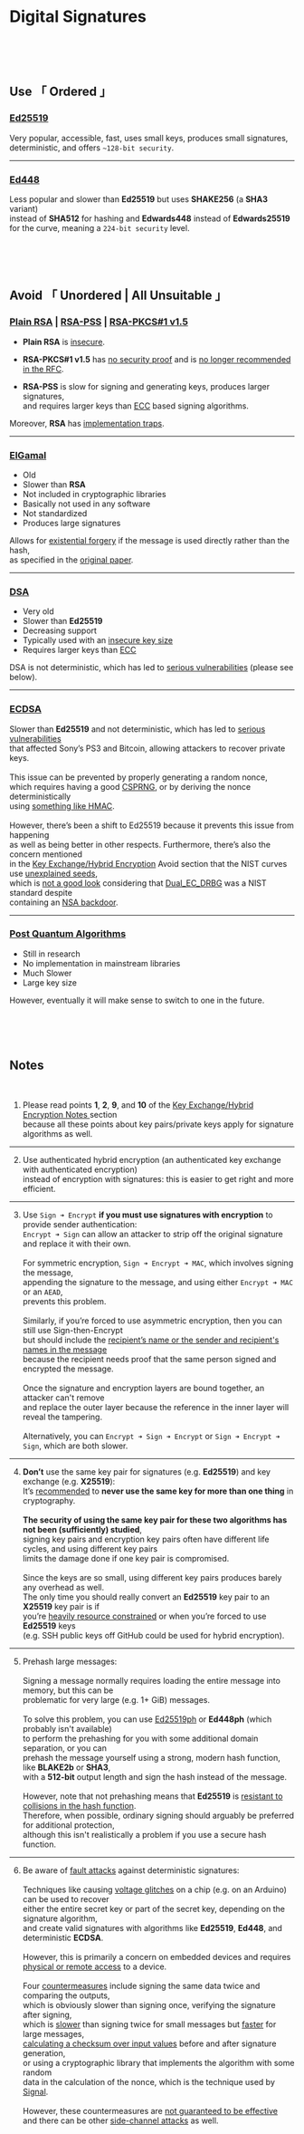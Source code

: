 
[ Ed25519 ]: https://en.wikipedia.org/wiki/EdDSA
[ Ed448 ]: https://en.wikipedia.org/wiki/EdDSA#Ed448
[ Plain RSA ]: https://en.wikipedia.org/wiki/RSA_(cryptosystem)#Attacks_against_plain_RSA
[ RSA Padding ]: https://en.wikipedia.org/wiki/RSA_(cryptosystem)#Padding_schemes
[ Probabilistic Signature ]: https://en.wikipedia.org/wiki/Probabilistic_signature_scheme
[ RSA Attacks ]: https://crypto.stackexchange.com/questions/20085/which-attacks-are-possible-against-raw-textbook-rsa
[ RFC8017 ]: https://tools.ietf.org/html/rfc8017#section-8
[ Elliptic Curves ]: https://en.wikipedia.org/wiki/Elliptic-curve_cryptography
[ RSA Survey ]: https://crypto.stanford.edu/~dabo/papers/RSA-survey.pdf
[ ElGamal ]: https://en.wikipedia.org/wiki/ElGamal_signature_scheme
[ CS548 ]: https://caislab.kaist.ac.kr/lecture/2010/spring/cs548/basic/B02.pdf
[ Existential Forgery ]: https://en.wikipedia.org/wiki/ElGamal_signature_scheme#Security
[ DSA ]: https://en.wikipedia.org/wiki/Digital_Signature_Algorithm
[ DSA Insecure Key ]: https://buttondown.email/cryptography-dispatches/archive/cryptography-dispatches-dsa-is-past-its-prime/
[ Elliptic Curve Signature ]: https://en.wikipedia.org/wiki/Elliptic_Curve_Digital_Signature_Algorithm
[ Elliptic Curve Security ]: https://en.wikipedia.org/wiki/Elliptic_Curve_Digital_Signature_Algorithm#Security
[ Secure Pseudo Random ]: https://en.wikipedia.org/wiki/Cryptographically-secure_pseudorandom_number_generator
[ RFC6979 ]: https://datatracker.ietf.org/doc/html/rfc6979#section-3
[ RFC8031 ]: https://datatracker.ietf.org/doc/html/rfc8031#section-4
[ NSA Backdoor ]: https://en.wikipedia.org/wiki/Dual_EC_DRBG#Weakness:_a_potential_backdoor
[ Dual DRBG ]: https://en.wikipedia.org/wiki/Dual_EC_DRBG
[ Quantum Cryptography ]: https://csrc.nist.gov/projects/post-quantum-cryptography
[ Bad Look ]: https://safecurves.cr.yp.to/rigid.html
[ Sign Encryption ]: https://theworld.com/~dtd/sign_encrypt/sign_encrypt7.html
[ Recommendation ]: https://github.com/jedisct1/libsodium/issues/632#issuecomment-345272065
[ Resource Constraints ]: https://monocypher.org/manual/advanced/from_eddsa
[ Multi Part Messages ]: https://doc.libsodium.org/public-key_cryptography/public-key_signatures#multi-part-messages
[ Collisions Resistant ]: https://ed25519.cr.yp.to/eddsa-20150704.pdf
[ Fault Attacks ]: https://eprint.iacr.org/2017/1014.pdf
[ Voltage Glitches ]: https://cybermashup.files.wordpress.com/2017/10/practical-fault-attack-against-eddsa_fdtc-2017.pdf
[ Access Required ]: https://eprint.iacr.org/2017/1014.pdf
[ Countermeasures ]: https://crypto.stackexchange.com/questions/50228/can-deterministic-ecdsa-be-protected-against-fault-attacks?rq=1
[ Signing ]: https://eprint.iacr.org/2017/1014.pdf
[ Signal ]: https://signal.org/docs/specifications/xeddsa/#security-considerations
[ Not Guaranteed ]: https://eprint.iacr.org/2017/985.pdf
[ Side Channel Attack ]: https://en.wikipedia.org/wiki/Side-channel_attack


# Digital Signatures

<br>
<br>
<br>

## Use 「 Ordered 」

### [Ed25519][ Ed25519 ]

Very popular, accessible, fast, uses small keys, produces small signatures,<br>
deterministic, and offers `~128-bit security`.

---

### [Ed448][ Ed448 ]
Less popular and slower than **Ed25519** but uses **SHAKE256** (a **SHA3** variant)<br>
instead of **SHA512** for hashing and **Edwards448** instead of **Edwards25519**<br>
for the curve, meaning a `224-bit security` level.

<br>
<br>
<br>

## Avoid 「 Unordered | All Unsuitable 」

### [Plain RSA][ Plain RSA ] | [RSA-PSS][ Probabilistic Signature ] | [RSA-PKCS#1 v1.5][ RSA Padding ]

- **Plain RSA** is [insecure][ RSA Attacks ].

- **RSA-PKCS#1 v1.5** has [no security proof][ Probabilistic Signature ] and is [no longer recommended in the RFC][ RFC8017 ].
- **RSA-PSS** is slow for signing and generating keys, produces larger signatures,<br>
    and requires larger keys than [ECC][ Elliptic Curves ] based signing algorithms.<br>

Moreover, **RSA** has [implementation traps][ RSA Survey ].

---

### [ElGamal][ ElGamal ]

- Old
- Slower than **RSA**
- Not included in cryptographic libraries
- Basically not used in any software
- Not standardized
- Produces large signatures

Allows for [existential forgery][ Existential Forgery ] if the message is used directly rather than the hash,<br>
as specified in the [original paper][ CS548 ].

---

### [DSA][ DSA ]

- Very old
- Slower than **Ed25519**
- Decreasing support
- Typically used with an [insecure key size][ DSA Insecure Key ]
- Requires larger keys than [ECC][ Elliptic Curves ]

DSA is not deterministic, which has led to [serious vulnerabilities][ Elliptic Curve Security ] (please see below).

---

### [ECDSA][ Elliptic Curve Signature ]

Slower than **Ed25519** and not deterministic, which has led to [serious vulnerabilities][ Elliptic Curve Security ]<br>
that affected Sony’s PS3 and Bitcoin, allowing attackers to recover private keys.<br>
<br>
This issue can be prevented by properly generating a random nonce,<br>
which requires having a good [CSPRNG][ Secure Pseudo Random ], or by deriving the nonce deterministically<br>
using [something like HMAC][ RFC6979 ].<br>
<br>
However, there’s been a shift to Ed25519 because it prevents this issue from happening<br>
as well as being better in other respects. Furthermore, there’s also the concern mentioned<br>
in the [Key Exchange/Hybrid Encryption](./Hybrid%20Encryption.md) Avoid section that the NIST curves use [unexplained seeds][ RFC8031 ],<br>which is [not a good look][ Bad Look ] considering that [Dual_EC_DRBG][ Dual DRBG ] was a NIST standard despite<br>
containing an [NSA backdoor][ NSA Backdoor ].

---

### [Post Quantum Algorithms][ Quantum Cryptography ]

- Still in research
- No implementation in mainstream libraries
- Much Slower
- Large key size

However, eventually it will make sense to switch to one in the future.

<br>
<br>
<br>

## Notes

<br>

1. Please read points **1**, **2**, **9**, and **10** of the [Key Exchange/Hybrid Encryption Notes ](./Hybrid%20Encryption.md) section<br>
because all these points about key pairs/private keys apply for signature algorithms as well.

---

2. Use authenticated hybrid encryption (an authenticated key exchange with authenticated encryption) <br>
instead of encryption with signatures: this is easier to get right and more efficient.

---

3. Use `Sign ➜ Encrypt` **if you must use signatures with encryption** to provide sender authentication:<br>
`Encrypt ➜ Sign` can allow an attacker to strip off the original signature and replace it with their own.<br><br>
For symmetric encryption, `Sign ➜ Encrypt ➜ MAC`, which involves signing the message,<br>
appending the signature to the message, and using either `Encrypt ➜ MAC` or an `AEAD`,<br>
prevents this problem.<br><br>
Similarly, if you’re forced to use asymmetric encryption, then you can still use Sign-then-Encrypt<br>
but should include the [recipient’s name or the sender and recipient's names in the message][ Sign Encryption ]<br>
because the recipient needs proof that the same person signed and encrypted the message.<br><br>
Once the signature and encryption layers are bound together, an attacker can't remove<br>
and replace the outer layer because the reference in the inner layer will reveal the tampering.<br><br> Alternatively, you can `Encrypt ➜ Sign ➜ Encrypt` or `Sign ➜ Encrypt ➜ Sign`, which are both slower.

---

4. **Don’t** use the same key pair for signatures (e.g. **Ed25519**) and key exchange (e.g. **X25519**):<br>
It’s [recommended][ Recommendation ] to **never use the same key for more than one thing** in cryptography.<br><br>**The security of using the same key pair for these two algorithms has not been (sufficiently) studied**,<br>
signing key pairs and encryption key pairs often have different life cycles, and using different key pairs<br>
limits the damage done if one key pair is compromised.<br><br>
Since the keys are so small, using different key pairs produces barely any overhead as well.<br>
The only time you should really convert an **Ed25519** key pair to an **X25519** key pair is if<br>
you’re [heavily resource constrained][ Resource Constraints ] or when you’re forced to use **Ed25519** keys<br>
(e.g. SSH public keys off GitHub could be used for hybrid encryption).

---

5. Prehash large messages:<br><br>
Signing a message normally requires loading the entire message into memory, but this can be<br>
problematic for very large (e.g. 1+ GiB) messages.<br><br>
To solve this problem, you can use [Ed25519ph][ Multi Part Messages ] or **Ed448ph** (which probably isn't available)<br>
to perform the prehashing for you with some additional domain separation, or you can<br>
prehash the message yourself using a strong, modern hash function, like **BLAKE2b** or **SHA3**,<br>
with a **512-bit** output length and sign the hash instead of the message.<br><br>
However, note that not prehashing means that **Ed25519** is [resistant to collisions in the hash function][ Collisions Resistant ].<br>Therefore, when possible, ordinary signing should arguably be preferred for additional protection,<br>
although this isn't realistically a problem if you use a secure hash function.

---

6. Be aware of [fault attacks][ Fault Attacks ] against deterministic signatures:<br><br>
Techniques like causing [voltage glitches][ Voltage Glitches ] on a chip (e.g. on an Arduino) can be used to recover<br>
either the entire secret key or part of the secret key, depending on the signature algorithm,<br>
and create valid signatures with algorithms like **Ed25519**, **Ed448**, and deterministic **ECDSA**.<br><br>
However, this is primarily a concern on embedded devices and requires [physical or remote access][ Access Required ] to a device.<br><br>
Four [countermeasures][ Countermeasures ] include signing the same data twice and comparing the outputs,<br>
which is obviously slower than signing once, verifying the signature after signing,<br>
which is [slower][ Signing ] than signing twice for small messages but [faster][ Signing ] for large messages,<br>
[calculating a checksum over input values][ Signing ] before and after signature generation,<br>
or using a cryptographic library that implements the algorithm with some random<br>
data in the calculation of the nonce, which is the technique used by [Signal][ Signal ].<br><br>
However, these countermeasures are [not guaranteed to be effective][ Not Guaranteed ]<br>
and there can be other [side-channel attacks][ Side Channel Attack ] as well.
